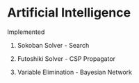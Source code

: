 # Artificial Intelligence


Implemented 

1. Sokoban Solver - Search

2. Futoshiki Solver - CSP Propagator

3. Variable Elimination - Bayesian Network
